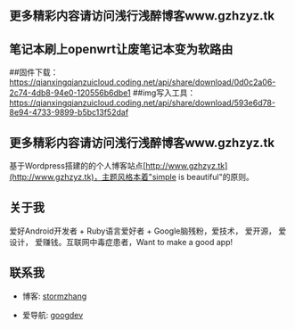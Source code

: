 ## 更多精彩内容请访问浅行浅醉博客www.gzhzyz.tk

## 笔记本刷上openwrt让废笔记本变为软路由
##固件下载：https://qianxingqianzuicloud.coding.net/api/share/download/0d0c2a06-2c74-4db8-94e0-120556b6dbe1
##img写入工具：https://qianxingqianzuicloud.coding.net/api/share/download/593e6d78-8e94-4733-9899-b5bc13f52daf
 
 
 
 ## 更多精彩内容请访问浅行浅醉博客www.gzhzyz.tk

基于Wordpress搭建的的个人博客站点[http://www.gzhzyz.tk](http://www.gzhzyz.tk)，主题风格本着"simple is beautiful"的原则。

## 关于我

爱好Android开发者 + Ruby语言爱好者 + Google脑残粉，爱技术， 爱开源， 爱设计， 爱赚钱。互联网中毒症患者，Want to make a good app!

## 联系我

* 博客: [stormzhang](https://www.gzhzyz.tk)

* 爱导航: [googdev](http://www.idaohang.ml)


